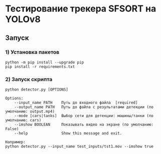 # Тестирование трекера SFSORT на YOLOv8

## Запуск
    
### 1) Установка пакетов
	python -m pip install --upgrade pip
	pip install -r requirements.txt
    
### 2) Запуск скрипта

	python detector.py [OPTIONS]

	Options:
		--input_name PATH    Путь до входного файла  [required]
		--output_name PATH   Путь до файла с результатами детекции (по умолчанию: output.mp4)
		--mode [cars|tanks]  Выбор сети для детекции: машины/танки (по умолчанию: cars)
		--imshow BOOLEAN     Показывать видео на экране (по умолчанию: False)
		--help               Show this message and exit.

	Например: 
	python detector.py --input_name test_inputs/tst1.mov --imshow true